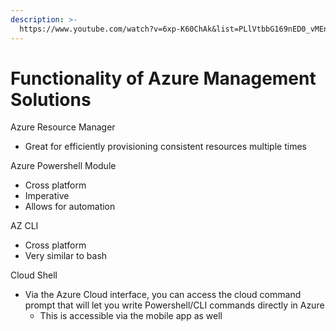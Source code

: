 ```yaml
---
description: >-
  https://www.youtube.com/watch?v=6xp-K60ChAk&list=PLlVtbbG169nED0_vMEniWBQjSoxTsBYS3&index=28
---
```


# Functionality of Azure Management Solutions

Azure Resource Manager

* Great for efficiently provisioning consistent resources multiple times

Azure Powershell Module

* Cross platform
* Imperative
* Allows for automation

AZ CLI

* Cross platform
* Very similar to bash

Cloud Shell

* Via the Azure Cloud interface, you can access the cloud command prompt that will let you write Powershell/CLI commands directly in Azure
  * This is accessible via the mobile app as well
